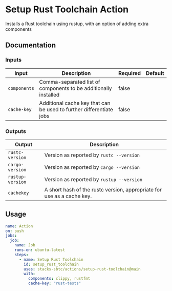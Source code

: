 # Setup Rust Toolchain Action

Installs a Rust toolchain using rustup, with an option of adding extra components

## Documentation

### Inputs

| Input        | Description                                                         | Required | Default |
| ------------ | ------------------------------------------------------------------- | -------- | ------- |
| `components` | Comma-separated list of components to be additionally installed     | false    |         |
| `cache-key`  | Additional cache key that can be used to further differentiate jobs | false    |         |

### Outputs

| Output           | Description                                                            |
| ---------------- | ---------------------------------------------------------------------- |
| `rustc-version`  | Version as reported by `rustc --version`                               |
| `cargo-version`  | Version as reported by `cargo --version`                               |
| `rustup-version` | Version as reported by `rustup --version`                              |
| `cachekey`       | A short hash of the rustc version, appropriate for use as a cache key. |

## Usage

```yaml
name: Action
on: push
jobs:
  job:
    name: Job
    runs-on: ubuntu-latest
    steps:
      - name: Setup Rust Toolchain
        id: setup_rust_toolchain
        uses: stacks-sbtc/actions/setup-rust-toolchain@main
        with:
          components: clippy, rustfmt
          cache-key: "rust-tests"
```
